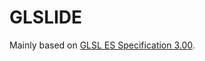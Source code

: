 # GLSLIDE

Mainly based on
[GLSL ES Specification 3.00](https://www.khronos.org/registry/OpenGL/specs/es/3.0/GLSL_ES_Specification_3.00.pdf).
